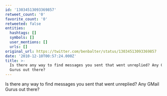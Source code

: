 ```yaml
---
id: '13034513093369857'
retweet_count: '0'
favorite_count: '0'
retweeted: false
entities:
  hashtags: []
  symbols: []
  user_mentions: []
  urls: []
original_url: https://twitter.com/benbalter/status/13034513093369857
date: '2010-12-10T00:57:24.000Z'
title: >-
  Is there any way to find messages you sent that went unreplied? Any GMail
  Gurus out there?
---
```


Is there any way to find messages you sent that went unreplied? Any GMail Gurus out there?